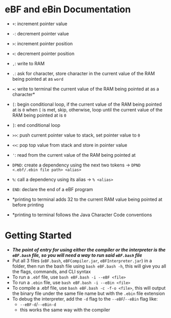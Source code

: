# eBF and eBin Documentation
- `+`: increment pointer value
- `-`: decrement pointer value
- `>`: increment pointer position
- `<`: decrement pointer position
- `,`: write to RAM
- `.`: ask for character, store character in the current value of the RAM being pointed at as `word`
- `=`: write to terminal the current value of the RAM being pointed at as a character*
- `[`: begin conditional loop, if the current value of the RAM being pointed at  is `0` when `[` is met, skip, otherwise, loop until the current value of the RAM being pointed at is `0`
- `]`: end conditional loop
- `>>`: push current pointer value to stack, set pointer value to `0`
- `<<`: pop top value from stack and store in pointer value
- `'`: read from the current value of the RAM being pointed at
- `DPND`: create a dependency using the next two tokens &rarr; `DPND <.ebf/.ebin file path> <alias>`
- `%`: call a dependency using its alias &rarr; `% <alias>`
- `END`: declare the end of a eBF program

- *printing to terminal adds 32 to the current RAM value being pointed at before printing
- *printing to terminal follows the Java Character Code conventions

# Getting Started
- ***The point of entry for using either the compiler or the interpreter is the `eBF.bash` file, so you will need a way to run said `eBF.bash` file***
- Put all 3 files (`eBF.bash`, `eBFCompiler.jar`, `eBFInterpreter.jar`) in a folder, then run the bash file using `bash eBF.bash -h`, this will give you all the flags, commands, and CLI syntax
- To run a `.ebf` file, use `bash eBF.bash -i --eBF <file>`
- To run a `.ebin` file, use `bash eBF.bash -i --eBin <file>`
- To compile a .ebf file, use `bash eBF.bash -c -f-o <file>`, this will output the binary file under the same file name but with the `.ebin` file extension
- To debug the interpreter, add the `-d` flag to the `--eBF`/`--eBin` flag like:
  - `--eBF-d`/`--eBin-d`
  - this works the same way with the compiler
